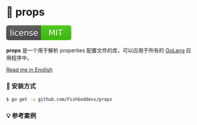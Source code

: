 # 📜 props

[![License](./_icon/license.svg)](https://opensource.org/licenses/MIT)

**props** 是一个用于解析 properties 配置文件的库，可以应用于所有的 [GoLang](https://golang.org) 应用程序中。

[Read me in English](./README.en.md)

### 🚀 安装方式

```bash
$ go get -u github.com/FishGoddess/props
```

### 💡 参考案例

```go

```
